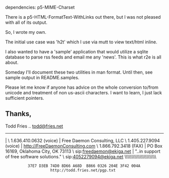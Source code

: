 dependencies:
 p5-MIME-Charset

There is a p5-HTML-FormatText-WithLinks out there, but I was not
pleased with all of its output.

So, I wrote my own.

The initial use case was 'h2t' which I use via mutt to view text/html inline.

I also wanted to have a 'sample' application that would utilize a
sqlite database to parse rss feeds and email me any 'news'.  This is what
r2e is all about.

Someday I'll document these two utilities in man format. Until then, see
sample output in README.samples.

Please let me know if anyone has advice on the whole conversion to/from unicode
and treatment of non us-ascii characters.  I want to learn, I just lack
sufficient pointers.

Thanks,
-- 
Todd Fries .. todd@fries.net

 ____________________________________________
|                                            \  1.636.410.0632 (voice)
| Free Daemon Consulting, LLC                \  1.405.227.9094 (voice)
| http://FreeDaemonConsulting.com            \  1.866.792.3418 (FAX)
| PO Box 16169, Oklahoma City, OK 73113      \  sip:freedaemon@ekiga.net
| "..in support of free software solutions." \  sip:4052279094@ekiga.net
 \\\\\\\\\\\\\\\\\\\\\\\\\\\\\\\\\\\\\\\\\\\\\
                                                 
              37E7 D3EB 74D0 8D66 A68D  B866 0326 204E 3F42 004A
                        http://todd.fries.net/pgp.txt
